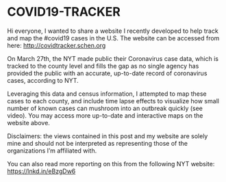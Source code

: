 # COVID19-TRACKER

Hi everyone, I wanted to share a website I recently developed to help track and map the #covid19 cases in the U.S. The website can be accessed from here: http://covidtracker.schen.org

On March 27th, the NYT made public their Coronavirus case data, which is tracked to the county level and fills the gap as no single agency has provided the public with an accurate, up-to-date record of coronavirus cases, according to NYT.

Leveraging this data and census information, I attempted to map these cases to each county, and include time lapse effects to visualize how small number of known cases can mushroom into an outbreak quickly (see video). You may access more up-to-date and interactive maps on the website above.

Disclaimers: the views contained in this post and my website are solely mine and should not be interpreted as representing those of the organizations I’m affiliated with.

You can also read more reporting on this from the following NYT website: https://lnkd.in/eBzgDw6
